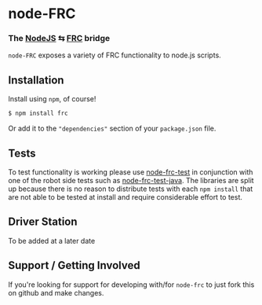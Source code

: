 node-FRC
=======
### The [NodeJS][] ⇆ [FRC][] bridge


`node-FRC` exposes a variety of FRC functionality to node.js scripts.

Installation
------------

Install using `npm`, of course!

``` bash
$ npm install frc
```

Or add it to the `"dependencies"` section of your `package.json` file.

Tests
------------
To test functionality is working please use [node-frc-test] in conjunction with one of the robot side tests such as [node-frc-test-java]. The libraries are split up because there is no reason to distribute tests with each `npm install` that are not able to be tested at install and require considerable effort to test. 


Driver Station
-----------

To be added at a later date


Support / Getting Involved
---------------------------

If you're looking for support for developing with/for `node-frc` to just fork 
this on github and make changes.


[FRC]: http://www.usfirst.org/roboticsprograms/frc‎
[node-frc-test]: https://github.com/innoying/node-frc-test
[node-frc-test-java]: https://github.com/innoying/node-frc-test-java
[NodeJS]: http://nodejs.org